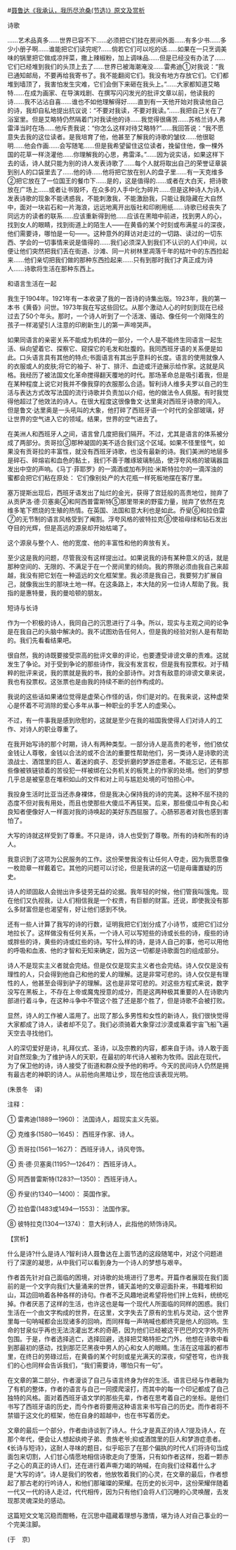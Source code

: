 #[聂鲁达《我承认，我历尽沧桑(节选)》原文及赏析](https://www.vrrw.net/wx/12536.html)

诗歌

……艺术品真多……世界已容不下……必须把它们挂在房间外面……有多少书……多少小册子啊……谁能把它们读完呢?……倘若它们可以吃的话……如果在一只烹调美味的锅里把它做成凉拌菜，撒上辣椒粉，加上调味品……但是已经没有办法了……它们已经堆到我们的头顶上去了……世界已被海潮淹没……雷弗迪①对我说：“我已通知邮局，不要再给我寄书了。我不能翻阅它们。我没有地方存放它们。它们都堆到墙顶了，我害怕发生灾难，它们会倒下来砸在我头上。”……大家都知道艾略特……在成为画家、在导演戏剧、在撰写闪闪发光的批评文章以前，他读我的诗……我不沾沾自喜……谁也不如他理解得好……直到有一天他开始对我读他自己的诗，我却自私地提出抗议说：“不要对我读，不要对我读。”……我把自己关在了浴室里。但是艾略特仍然隔着门对我读他的诗……我觉得很痛苦……苏格兰诗人弗雷泽当时在场……他斥责我说：“你怎么这样对待艾略特?”……我回答说：“我不愿意失去我的这位读者。是我培育了他，他甚至了解我的诗歌的皱纹……他很聪明……他会作画……会写随笔……但是我希望留住这位读者，挽留住他，像一棵外国的花草一样浇灌他……你理解我的心思，弗雷泽。”……因为说实话，如果这样下去的话，诗人就只能为别的诗人发表诗歌了……每个人就将取出自己的荣誉证章装到别人的口袋里去了……他的诗……他将把它放在别人的盘子里……有一天克维多②把它放在了一位国王的餐巾下……是的，这是值得的……或者在大白天，把诗歌放在广场上……或者让书毁坏，在众多的人手中化为碎片……但是这种诗人为诗人发表诗歌的现象不能诱惑我，不能刺激我，不能激励我，只能让我隐藏在大自然中，面对一块岩石和一片海浪，远远地离开出版社和印刷用纸……诗歌已经丧失了同远方的读者的联系……应该重新得到他……应该在黑暗中前进，找到男人的心，找到女人的眼睛，找到街道上的陌生人——在黄昏的某个时刻或布满星斗的深夜，他们需要诗，哪怕是一句——。这种意外的拜访对走过的一切路、读过的一切东西、学会的一切事情来说是值得的……我们必须深入到我们不认识的人们中间，以便让他们突然把我们丢在街道、沙滩、同一片树林里凋落千年的枯叶中的东西捡起来……他们亲切把我们做的那种东西捡起来……只有到那时我们才真正成为诗人……诗歌将生活在那种东西上。



和语言生活在一起

我生于1904年。1921年有一本收录了我的一首诗的诗集出版。1923年，我的第一本书《黄昏》问世。1973年我在写这些回忆。从那个激动人心的时刻到现在已经过去了50个年头。那时，一个诗人听到了一个活泼、骚动、像任何一个刚降生的孩子一样渴望引人注意的印刷新生儿的第一声啼哭声。

如果同语言的亲密关系不能成为机体的一部分，一个人是不能终生同语言一起生活、纵向望着它、探察它、窥探它的毛发和肚腹的。我同西班牙语的关系便是如此。口头语言具有其他的特点;书面语言有其出乎意料的长度。语言的使用就像人的衣服或人的皮肤;将它的袖子、补丁、排汗、血迹或汗迹展示给作家。这就是风格。我经历了被法国文化革命搅得翻天覆地的时代。那场革命总是吸引着我，但是在某种程度上说它对我并不像我穿的衣服那么合适。智利诗人维多夫罗以自己的生活与表达方式改写法国的流行诗歌并负责加以介绍，他的做法令人佩服。有时我觉得他超过了他效法的诗人。在很大程度这很像鲁文·达里奥对西班牙诗歌的闯入。但是鲁文·达里奥是一头吼叫的大象，他打碎了西班牙语一个时代的全部玻璃，好让世界的空气进入它的领域。结果，世界的空气进去了。

在美洲人和西班牙人之间，语言曾几度把我们隔开。不过，尤其是语言的体系被分成了两部分。贡哥拉③那种凝固的美不适合我们这个区域。如果不怪里怪气，如果没有贡哥拉的丰富性，就没有西班牙诗歌，也没有最新的诗。我们美洲的地层多是碎石、碎熔岩和血色的黏土，我们不善于雕琢玻璃制品，使浮夸风格的玻璃器皿发出中空的声响。《马丁·菲耶罗》的一滴酒或加布列拉·米斯特拉尔的一滴浑浊的蜜都会把它们粘在原处： 它们像别处产的大花瓶一样死板地摆在客厅里。

塞万提斯出现后，西班牙语发出了灿烂的金光，获得了宫廷般的高贵地位，抛弃了从贡萨洛·德·贝塞奥④和阿西普雷斯特⑤那里带来的野蛮力量，抛弃了依然在克维多笔下燃烧的生殖的热情。在英国、法国和意大利也是如此。乔叟⑥和拉伯雷⑦的无节制的语言风格受到了阉割。浮夸风格的彼特拉克⑧使祖母绿和钻石发出夺目的光辉，但是高远的源泉却开始枯竭了。

这个源泉与整个人、他的宽度、他的丰富性和他的奔放有关。

至少这是我的问题，尽管我没有这样提出过。如果说我的诗有某种意义的话，就是那种空间的、无限的、不满足于在一个房间里的倾向。我的界限必须由我自己来超越，我没有把它划在一种遥远的文化框架里。我必须是我自己，我要努力扩展自己，就像我出生的那块土地一样。在这条路上，本大陆的另一位诗人帮助了我。我指的是惠特曼，我的曼哈顿的朋友。

短诗与长诗

作为一个积极的诗人，我同自己的沉思进行了斗争。所以，现实与主观之间的论争是在我自己的头脑中解决的。我不试图劝告任何人，但是我的经验对别人是有帮助的。我们先看看结果吧。

很自然，我的诗既要接受崇高的批评文章的评论，也要遭受诽谤文章的责难。这就发生了争论。对于受到争论的那些诗作，我没有发言权，但是我有投票权。对于精粹的批评来说，我的票就是我的书，我的全部诗作。对含有敌意的诽谤文章来说，我也有投票权。这张票也是由我的持续不断的创作构成的。

我说的这些话如果诸位觉得是虚荣心作怪的话，你们是对的。在我来说，这种虚荣心是怀着不可消除的爱心多年从事一种职业的手艺人的虚荣心。

不过，有一件事我是感到欣慰的，这就是至少在我的祖国我使得人们对诗人的工作、对诗人的职业尊重了。

在我开始写诗的那个时期，诗人有两种类型。一部分诗人是高贵的老爷，他们依仗金钱让人尊敬，金钱以合法的或不合法的重要性帮助他们，另一类诗人是诗歌的流浪战士、酒馆里的巨人、着迷的疯子、忍受折磨的梦游症患者。不能忘记，还有那些像被铁链锁着的苦役犯一样被绑在公务机关的板凳上的作家的处境。他们的梦想几乎总是被窒息在堆积如山的文件和对上司与尴尬处境的可怕担心中。

我投身生活时比亚当还赤身裸体，但是我决心保持我的诗的完美。这种不屈不挠的态度不但对我有用处，而且也使那些大傻瓜不再狂笑。后来，那些傻瓜中有良心和良知者便像好人一样面对我的诗唤起的美好东西屈服了。心肠邪恶者对我也感到害怕了。

大写的诗就这样受到了尊重。不只是诗，诗人也受到了尊敬。所有的诗和所有的诗人。

我意识到了这项为公民服务的工作。这份荣誉我没有让任何人夺走，因为我愿意像一枚勋章一样戴着它。其他的问题可以讨论，但是我讲的这一切是毋庸置疑的历史。

诗人的顽固敌人会抛出许多徒劳无益的论据。我年轻的时候，他们管我叫饿鬼。现在他们又仇视我，让人们相信我是一个权贵，有巨额的财富。还说，即使我没有那么多财富但是也渴望有，好让他们感到不快。

还有一些人计算了我写的诗的行数，证明我把它们划分成了小诗节，或把它们过分地拉长了。这样做没有任何关系，一个诗人可以写短些的诗或长些的诗，瘦些的诗或胖些的诗，黄些的诗或红些的诗。写什么样的诗，是诗人自己的事，他可以用他的呼吸和血液、他的才智和无知来确定，因为这一切都是诗歌面包的组成部分。

诗人不是现实主义者就会完结。但是仅仅是现实主义者也会完结。诗人仅仅是没有理性的人，只会得到他自己和他的爱人的理解。这是非常可悲的。诗人仅仅是有理性的人，他甚至会得到驴子的理解。这也是非常可悲的。对这些方程式来说，数字没写在黑板上，不存在上帝或魔鬼授意的成分，而是这两种极其重要的人在诗歌内部进行着斗争，在这种斗争中不管这个胜了还是那个胜了，但是诗歌不会被打败。

显然，诗人的工作被人滥用了。出现了那么多男性和女性的新诗人，我们很快觉得大家都成了诗人，读者却不见了。我们必须骑着大象穿过沙漠或乘着宇宙飞船飞遍天空去寻找他们。

人的深切爱好是诗，礼拜仪式、圣诗，以及宗教的内容，都来自于诗。诗人敢于面对自然现象;为了维护诗人的天职，在最初的年代诗人被称为牧师。因此在现代，为了保卫他的诗，诗人接受了街道和群众授予他的称呼。今天的民间诗人仍然是拥有最古老的神职的诗人。从前他向黑暗让步，现在他应该表现光明。

(朱景冬　译)

注释：

① 雷弗迪(1889—1960)： 法国诗人，超现实主义先驱。

② 克维多(1580—1645)： 西班牙作家、诗人。

③ 贡哥拉(1561—1627)： 西班牙诗人，诗风夸饰。

④ 贡·德·贝塞奥(1195?—1264?)： 西班牙诗人。

⑤ 阿西普雷斯特(1283?—1350)： 西班牙诗人。

⑥ 乔叟(约1340—1400)： 英国作家。

⑦ 拉伯雷(1483或1494—1553)： 法国作家。

⑧ 彼特拉克(1304—1374)： 意大利诗人，此指他的矫饰诗风。

【赏析】

什么是诗?什么是诗人?智利诗人聂鲁达在上面节选的这段随笔中，对这个问题进行了深邃的凝思，从中我们可以看到身为一个诗人的梦想与艰辛。

作者首先针对自己面临的困境，对诗歌的处境进行了思考。开篇作者展现在我们面前的是一个文字向我们大量涌来的世界，铺天盖地的文章迎面扑来，书籍堆积如山，耳边回响着各种各样的诗句。作者不乏风趣地说希望将他们拌上佐料，统统吃掉。作者厌恶了这样的生活，也许这也是每一个现代人所面临的同样的困惑。我们生活在一个由文字构成的世界，在这里，文字失去了原有的生机与灵动，这个世界里每一句呐喊都会出现诸多的回响，而同样每一声呐喊也都终究是他人的回响。生命的甘泉似乎再也无法浇灌出艺术的奇葩，因为他们已经被这干巴巴的文字外壳所包围。于是，作者选择逃亡，选择回避，选择把艾略特拒之门外，他想在诗歌中看到那最初的感动，找到那茫茫黑夜中男人的心和女人的眼睛。生活在这喧嚣的都市里，在终日的劳碌过后，在黄昏的某个时刻或星光满天的深夜，仰望苍穹，也许我们的心也同样会告诉我们，“我们需要诗，哪怕只有一句”。

在文章的第二部分，作者漫谈了自己与语言终身为伴的生活。语言已经与作者融为了有机的整体，作者的语言与自己一同摸爬滚打，而其中的每一个印记都成了自己独特的风格。面对着西班牙语文学的那些先辈，作者在思考着自己的坐标。是他们书写了西班牙语的历史，而今作者将要用这种语言来书写自己的历史。而作者将不禁锢于这文化的框架，他在自身的超越中，也在书写着历史。

文章的最后一个部分，作者由诗谈到了诗人。什么才是真正的诗人?提及诗人，在那个年代，便会让人想起纨绔子弟、贵族老爷;抑或酒馆里的巨人和梦游症患者。《长诗与短诗》，这耐人寻味的题目，似乎昭示了在那个偏执的时代人们将诗句当成面包来切割，人们甘心情愿地相信诗歌走向了堕落，只有如作者这样，抱着一颗赤子之心的真正的诗人们，还在进行着声嘶力竭的呐喊，在向我们诠释着什么才是“大写的诗”。诗人是我们的牧者，他放牧着我们的心灵，在文章的最后，作者想起了那古老的行吟诗人，和他们那璀璨的荣耀。在历史的长河中，这份荣耀伴随着一代又一代的诗人走过，代代相传，因为只有他们会将人们沉睡的心灵唤醒，去发现那灵魂深处的感动。

这篇短文文笔沉稳而酣畅，在沉思中蕴藏着理想与激情，堪为诗人对自己事业的一个完美注脚。

(于　京)

